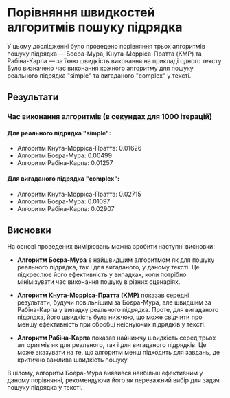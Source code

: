 # Порівняння швидкостей алгоритмів пошуку підрядка

У цьому дослідженні було проведено порівняння трьох алгоритмів пошуку підрядка — Боєра-Мура, Кнута-Морріса-Пратта (KMP) та Рабіна-Карпа — за їхню швидкість виконання на прикладі одного тексту. Було визначено час виконання кожного алгоритму для пошуку реального підрядка "simple" та вигаданого "complex" у тексті.

## Результати

### Час виконання алгоритмів (в секундах для 1000 ітерацій)

#### Для реального підрядка "simple":
- Алгоритм Кнута-Морріса-Пратта: 0.01626
- Алгоритм Боєра-Мура: 0.00499
- Алгоритм Рабіна-Карпа: 0.01257

#### Для вигаданого підрядка "complex":
- Алгоритм Кнута-Морріса-Пратта: 0.02715
- Алгоритм Боєра-Мура: 0.01097
- Алгоритм Рабіна-Карпа: 0.02907

## Висновки

На основі проведених вимірювань можна зробити наступні висновки:

- **Алгоритм Боєра-Мура** є найшвидшим алгоритмом як для пошуку реального підрядка, так і для вигаданого, у даному тексті. Це підкреслює його ефективність у випадках, коли потрібно мінімізувати час виконання пошуку в різних сценаріях.

- **Алгоритм Кнута-Морріса-Пратта (KMP)** показав середні результати, будучи повільнішим за Боєра-Мура, але швидшим за Рабіна-Карпа у випадку реального підрядка. Проте, для вигаданого підрядка, його швидкість була нижчою, що може свідчити про меншу ефективність при обробці неіснуючих підрядків у тексті.

- **Алгоритм Рабіна-Карпа** показав найнижчу швидкість серед трьох алгоритмів як для реального, так і для вигаданого підрядків. Це може вказувати на те, що алгоритм менш підходить для завдань, де критично важлива швидкість пошуку.

В цілому, алгоритм Боєра-Мура виявився найбільш ефективним у даному порівнянні, рекомендуючи його як переважний вибір для задач пошуку підрядка у тексті.
